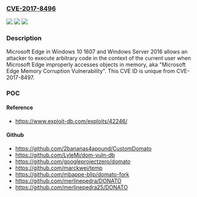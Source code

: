 ### [CVE-2017-8496](https://cve.mitre.org/cgi-bin/cvename.cgi?name=CVE-2017-8496)
![](https://img.shields.io/static/v1?label=Product&message=Microsoft%20Edge&color=blue)
![](https://img.shields.io/static/v1?label=Version&message=Microsoft%20Windows%2010%201607%20and%20Windows%20Server%202016.%20&color=brightgreen)
![](https://img.shields.io/static/v1?label=Vulnerability&message=Remote%20Code%20Execution&color=brightgreen)

### Description

Microsoft Edge in Windows 10 1607 and Windows Server 2016 allows an attacker to execute arbitrary code in the context of the current user when Microsoft Edge improperly accesses objects in memory, aka "Microsoft Edge Memory Corruption Vulnerability". This CVE ID is unique from CVE-2017-8497.

### POC

#### Reference
- https://www.exploit-db.com/exploits/42246/

#### Github
- https://github.com/2bananas4apound/CustomDomato
- https://github.com/LyleMi/dom-vuln-db
- https://github.com/googleprojectzero/domato
- https://github.com/marckwei/temp
- https://github.com/mbappe-blip/domato-fork
- https://github.com/merlinepedra/DONATO
- https://github.com/merlinepedra25/DONATO

